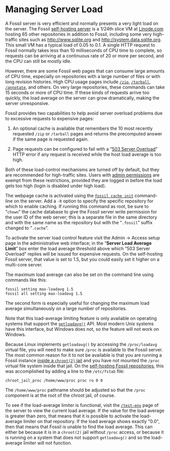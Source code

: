 # Managing Server Load

A Fossil server is very efficient and normally presents a very light
load on the server.  The Fossil [self-hosting server][sh] is a 1/24th
slice VM at [Linode.com][lin] hosting 65 other repositories in addition
to Fossil, including some very high-traffic sites such as
<http://www.sqlite.org> and <http://system.data.sqlite.org>. This small
VM has a typical load of 0.05 to 0.1. A single HTTP request to Fossil
normally takes less than 10 milliseconds of CPU time to complete, so
requests can be arriving at a continuous rate of 20 or more per second,
and the CPU can still be mostly idle.

However, there are some Fossil web pages that can consume large amounts
of CPU time, especially on repositories with a large number of files or
with long revision histories.  High CPU usage pages include
[`/zip`](/help/zip), [`/tarball`](/help/tarball),
[`/annotate`](/help/annotate), and others.  On very large repositories,
these commands can take 15 seconds or more of CPU time.  If these kinds
of requests arrive too quickly, the load average on the server can grow
dramatically, making the server unresponsive.

Fossil provides two capabilities to help avoid server overload problems
due to excessive requests to expensive pages:

1.  An optional cache is available that remembers the 10 most recently
    requested `/zip` or `/tarball` pages and returns the precomputed
    answer if the same page is requested again.

2.  Page requests can be configured to fail with a
    “[503 Server Overload][503]” HTTP error if any request is
    received while the host load average is too high.

Both of these load-control mechanisms are turned off by default, but
they are recommended for high-traffic sites. Users with [admin
permissions](caps/index.md) are exempt from these restrictions,
provided they are logged in before the load gets too high (login is
disabled under high load).

The webpage cache is activated using the [`fossil cache init`](/help/cache)
command-line on the server.  Add a `-R` option to
specify the specific repository for which to enable caching.  If running
this command as root, be sure to “`chown`” the cache database to give
the Fossil server write permission for the user ID of the web server;
this is a separate file in the same directory and with the same name as
the repository but with the “`.fossil`” suffix changed to “`.cache`”.

To activate the server load control feature visit the Admin → Access
setup page in the administrative web interface; in the “**Server Load
Average Limit**” box enter the load average threshold above which “503
Server Overload” replies will be issued for expensive requests.  On the
self-hosting Fossil server, that value is set to 1.5, but you could
easily set it higher on a multi-core server.

The maximum load average can also be set on the command line using
commands like this:

    fossil setting max-loadavg 1.5
    fossil all setting max-loadavg 1.5

The second form is especially useful for changing the maximum load
average simultaneously on a large number of repositories.

Note that this load-average limiting feature is only available on
operating systems that support the [`getloadavg()`][gla] API.  Most
modern Unix systems have this interface, but Windows does not, so the
feature will not work on Windows.

Because Linux implements `getloadavg()` by accessing the `/proc/loadavg`
virtual file, you will need to make sure `/proc` is available to the
Fossil server. The most common reason for it to not be available is that
you are running a Fossil instance [inside a `chroot(2)`
jail](./chroot.md) and you have not mounted the `/proc` virtual file
system inside that jail. On the [self-hosting Fossil repositories][sh],
this was accomplished by adding a line to the `/etc/fstab` file:

    chroot_jail_proc /home/www/proc proc ro 0 0

The `/home/www/proc` pathname should be adjusted so that the `/proc`
component is at the root of the chroot jail, of course.

To see if the load-average limiter is functional, visit the
[`/test-env`][hte] page of the server to view the current load average.
If the value for the load average is greater than zero, that means that
it is possible to activate the load-average limiter on that repository.
If the load average shows exactly "0.0", then that means that Fossil is
unable to find the load average. This can either be because it is in a
`chroot(2)` jail without `/proc` access, or because it is running on a
system that does not support `getloadavg()` and so the load-average
limiter will not function.


[503]: http://www.w3.org/Protocols/rfc2616/rfc2616-sec10.html#sec10.5.4
[hte]: /help?cmd=/test-env
[gla]: https://linux.die.net/man/3/getloadavg
[lin]: http://www.linode.com
[sh]:  ./selfhost.wiki

